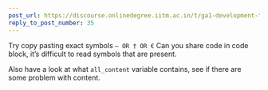 ```yaml
---
post_url: https://discourse.onlinedegree.iitm.ac.in/t/ga1-development-tools-discussion-thread-tds-jan-2025/161083/38
reply_to_post_number: 35
---
```

Try copy pasting exact symbols `— OR † OR €` Can you share code in code block, it’s difficult to read symbols that are present.

Also have a look at what `all_content` variable contains, see if there are some problem with content.